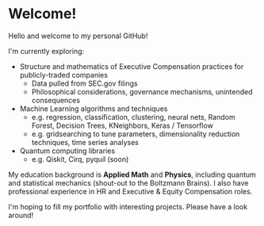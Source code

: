 <!--- - 👋 Hi, I’m @sfreagin
- 👀 I’m interested in ...
- 🌱 I’m currently learning ...
- 💞️ I’m looking to collaborate on ...
- 📫 How to reach me ...
--->
<!---
sfreagin/sfreagin is a ✨ special ✨ repository because its `README.md` (this file) appears on your GitHub profile.
You can click the Preview link to take a look at your changes.
--->
# Welcome!

Hello and welcome to my personal GitHub! 

I'm currently exploring:
- Structure and mathematics of Executive Compensation practices for publicly-traded companies
  - Data pulled from SEC.gov filings
  - Philosophical considerations, governance mechanisms, unintended consequences
- Machine Learning algorithms and techniques
  -   e.g. regression, classification, clustering, neural nets, Random Forest, Decision Trees, KNeighbors, Keras / Tensorflow
  -   e.g. gridsearching to tune parameters, dimensionality reduction techniques, time series analyses
- Quantum computing libraries
  - e.g. Qiskit, Cirq, pyquil (soon)

My education background is **Applied Math** and **Physics**, including quantum and statistical mechanics (shout-out to the Boltzmann Brains). I also have professional experience in HR and Executive & Equity Compensation roles.

I'm hoping to fill my portfolio with interesting projects. Please have a look around!
